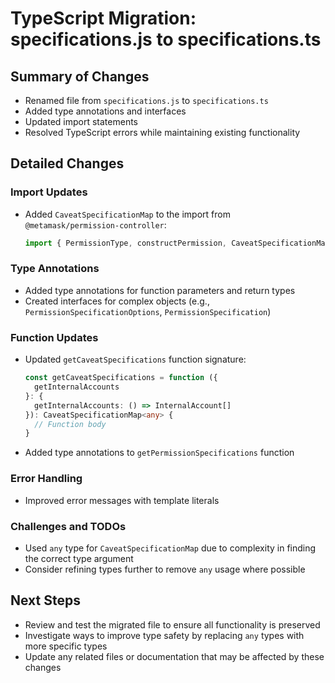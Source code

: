 # TypeScript Migration: specifications.js to specifications.ts

## Summary of Changes
- Renamed file from `specifications.js` to `specifications.ts`
- Added type annotations and interfaces
- Updated import statements
- Resolved TypeScript errors while maintaining existing functionality

## Detailed Changes

### Import Updates
- Added `CaveatSpecificationMap` to the import from `@metamask/permission-controller`:
  ```typescript
  import { PermissionType, constructPermission, CaveatSpecificationMap } from '@metamask/permission-controller';
  ```

### Type Annotations
- Added type annotations for function parameters and return types
- Created interfaces for complex objects (e.g., `PermissionSpecificationOptions`, `PermissionSpecification`)

### Function Updates
- Updated `getCaveatSpecifications` function signature:
  ```typescript
  const getCaveatSpecifications = function ({
    getInternalAccounts
  }: {
    getInternalAccounts: () => InternalAccount[]
  }): CaveatSpecificationMap<any> {
    // Function body
  }
  ```
- Added type annotations to `getPermissionSpecifications` function

### Error Handling
- Improved error messages with template literals

### Challenges and TODOs
- Used `any` type for `CaveatSpecificationMap` due to complexity in finding the correct type argument
- Consider refining types further to remove `any` usage where possible

## Next Steps
- Review and test the migrated file to ensure all functionality is preserved
- Investigate ways to improve type safety by replacing `any` types with more specific types
- Update any related files or documentation that may be affected by these changes
